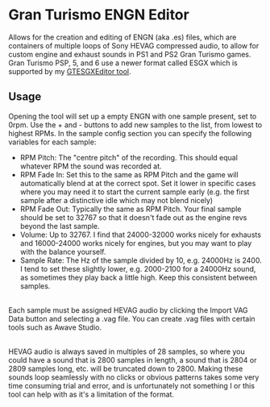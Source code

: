 # Gran Turismo ENGN Editor
Allows for the creation and editing of ENGN (aka .es) files, which are containers of multiple loops of Sony HEVAG compressed audio, to allow for custom engine and exhaust sounds in PS1 and PS2 Gran Turismo games. Gran Turismo PSP, 5, and 6 use a newer format called ESGX which is supported by my [GTESGXEditor tool](https://github.com/TheAdmiester/GTESGXEditor).

## Usage
Opening the tool will set up a empty ENGN with one sample present, set to 0rpm. Use the + and - buttons to add new samples to the list, from lowest to highest RPMs. In the sample config section you can specify the following variables for each sample:
- RPM Pitch: The "centre pitch" of the recording. This should equal whatever RPM the sound was recorded at.
- RPM Fade In: Set this to the same as RPM Pitch and the game will automatically blend at at the correct spot. Set it lower in specific cases where you may need it to start the current sample early (e.g. the first sample after a distinctive idle which may not blend nicely)
- RPM Fade Out: Typically the same as RPM Pitch. Your final sample should be set to 32767 so that it doesn't fade out as the engine revs beyond the last sample.
- Volume: Up to 32767. I find that 24000-32000 works nicely for exhausts and 16000-24000 works nicely for engines, but you may want to play with the balance yourself.
- Sample Rate: The Hz of the sample divided by 10, e.g. 24000Hz is 2400. I tend to set these slightly lower, e.g. 2000-2100 for a 24000Hz sound, as sometimes they play back a little high. Keep this consistent between samples.
<br/>
Each sample must be assigned HEVAG audio by clicking the Import VAG Data button and selecting a .vag file. You can create .vag files with certain tools such as Awave Studio.<br/><br/>

HEVAG audio is always saved in multiples of 28 samples, so where you could have a sound that is 2800 samples in length, a sound that is 2804 or 2809 samples long, etc. will be truncated down to 2800. Making these sounds loop seamlessly with no clicks or obvious patterns takes some very time consuming trial and error, and is unfortunately not something I or this tool can help with as it's a limitation of the format.

